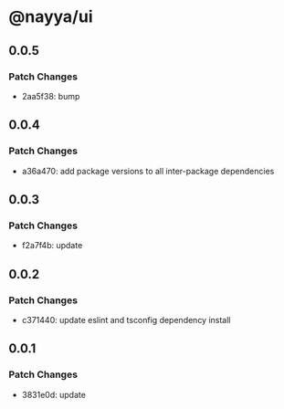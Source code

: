 # @nayya/ui

## 0.0.5

### Patch Changes

- 2aa5f38: bump

## 0.0.4

### Patch Changes

- a36a470: add package versions to all inter-package dependencies

## 0.0.3

### Patch Changes

- f2a7f4b: update

## 0.0.2

### Patch Changes

- c371440: update eslint and tsconfig dependency install

## 0.0.1

### Patch Changes

- 3831e0d: update
